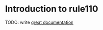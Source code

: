 # Introduction to rule110

TODO: write [great documentation](http://jacobian.org/writing/great-documentation/what-to-write/)
